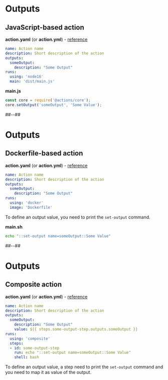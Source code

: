 <!-- .slide: class="with-code-bg-dark" -->

# Outputs

## JavaScript-based action

**action.yaml** (or **action.yml**) - [reference](https://docs.github.com/en/actions/creating-actions/metadata-syntax-for-github-actions#outputs-for-docker-container-and-javascript-actions)

```yaml [3-5]
name: Action name
description: Short description of the action
outputs:
  someOutput:
    description: "Some Output"
runs:
  using: 'node16'
  main: 'dist/main.js'
```

**main.js**

```js [2]
const core = require('@actions/core');
core.setOutput('someOutput', 'Some Value');
```

##--##

<!-- .slide: class="with-code-bg-dark" -->

# Outputs

## Dockerfile-based action

**action.yaml** (or **action.yml**) - [reference](https://docs.github.com/en/actions/creating-actions/metadata-syntax-for-github-actions#outputs-for-docker-container-and-javascript-actions)

```yaml [3-5]
name: Action name
description: Short description of the action
outputs:
  someOutput:
    description: "Some Output"
runs:
  using: 'docker'
  image: 'Dockerfile'
```

To define an output value, you need to print the `set-output` command.

**main.sh**

```sh
echo "::set-output name=someOutput::Some Value"
```

##--##

<!-- .slide: class="with-code-bg-dark" -->

# Outputs

## Composite action

**action.yaml** (or **action.yml**) - [reference](https://docs.github.com/en/actions/creating-actions/metadata-syntax-for-github-actions#outputs-for-composite-actions)

```yaml [10-11|3-6]
name: Action name
description: Short description of the action
outputs:
  someOutput:
    description: "Some Output"
    value: ${{ steps.some-output-step.outputs.someOutput }}
runs:
  using: 'composite'
  steps:
  - id: some-output-step
    run: echo "::set-output name=someOutput::Some Value"
    shell: bash
```

To define an output value, a step need to print the `set-output` command and you need to map it as value of the output.
